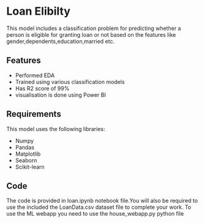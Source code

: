 
# Loan Elibilty 

This model includes a classification problem for predicting whether a person is eligible for granting loan or not based on the features like gender,dependents,education,married etc.




## Features

- Performed EDA
- Trained using various classification models
- Has R2 score of 99% 
- visualisation is done using Power BI





## Requirements
This model uses the following libraries:
* Numpy
* Pandas
* Matplotlib
* Seaborn
* Scikit-learn


## Code
The code is provided in loan.ipynb notebook file.You will also be required to use the included the LoanData.csv dataset file to complete your work.
To use the ML webapp you need to use the house_webapp.py python file

